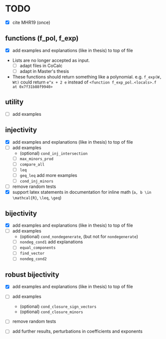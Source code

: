 # TODO

* [x] cite MHR19 (once)

## functions (f_pol, f_exp)

* [x] add examples and explanations (like in thesis) to top of file
* Lists are no longer accepted as input.
  * [ ] adapt files in CoCalc
  * [ ] adapt in Master's thesis
* These functions should return something like a polynomial.
  e.g. `f_exp(W, Wt)` could return `e^x + 2 e` instead of `<function f_exp_pol.<locals>.f at 0x7f31b88f9940>`

## utility

* [ ] add examples

## injectivity

* [x] add examples and explanations (like in thesis) to top of file
* [ ] add examples
    * (optional) `cond_inj_intersection`
    * [ ] `max_minors_prod`
    * [ ] `compare_all`
    * [ ] `leq`
    * [ ] `geq_leq` add more examples
    * [ ] `cond_inj_minors`
* [ ] remove random tests
* [x] support latex statements in documentation for inline math
  (`a, b \in \mathcal{R}`, `\leq`, `\geq`)

## bijectivity

* [x] add examples and explanations (like in thesis) to top of file
* [ ] add examples
    * (optional) `cond_nondegenerate`, (but not for `nondegenerate`)
    * [ ] `nondeg_cond1` add explanations
    * [ ] `equal_components`
    * [ ] `find_vector`
    * [ ] `nondeg_cond2`

## robust bijectivity

* [x] add examples and explanations (like in thesis) to top of file
* [ ] add examples
    * (optional) `cond_closure_sign_vectors`
    * (optional) `cond_closure_minors`
* [ ] remove random tests
* [ ] add further results, perturbations in coefficients and exponents

